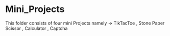 # Mini_Projects
This folder consists of four mini Projects namely -> TikTacToe , Stone Paper Scissor , Calculator , Captcha
